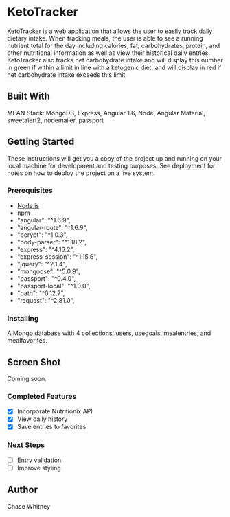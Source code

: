 # KetoTracker

KetoTracker is a web application that allows the user to easily track daily dietary intake. When tracking meals, the user is able to see a running nutrient total for the day including calories, fat, carbohydrates, protein, and other nutritional information as well as view their historical daily entries.  KetoTracker also tracks net carbohydrate intake and will display this number in green if within a limit in line with a ketogenic diet, and will display in red if net carbohydrate intake exceeds this limit.

## Built With

MEAN Stack: MongoDB, Express, Angular 1.6, Node, Angular Material, sweetalert2, nodemailer, passport

## Getting Started

These instructions will get you a copy of the project up and running on your local machine for development and testing purposes. See deployment for notes on how to deploy the project on a live system.

### Prerequisites

* [Node.js](https://nodejs.org/en/)
* npm
* "angular": "^1.6.9",
* "angular-route": "^1.6.9",
* "bcrypt": "^1.0.3",
* "body-parser": "^1.18.2",
* "express": "^4.16.2",
* "express-session": "^1.15.6",
* "jquery": "^2.1.4",
* "mongoose": "^5.0.9",
* "passport": "^0.4.0",
* "passport-local": "^1.0.0",
* "path": "^0.12.7",
* "request": "^2.81.0",

### Installing

A Mongo database with 4 collections: users, usegoals, mealentries, and mealfavorites.

## Screen Shot

Coming soon.

### Completed Features

- [x] Incorporate Nutritionix API
- [x] View daily history
- [x] Save entries to favorites

### Next Steps

- [ ] Entry validation
- [ ] Improve styling

## Author

Chase Whitney
